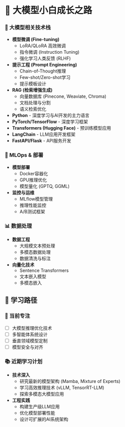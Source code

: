 # 🚀 大模型小白成长之路

### 🤖 大模型相关技术栈
- **模型微调 (Fine-tuning)**
  - LoRA/QLoRA 高效微调
  - 指令微调 (Instruction Tuning)
  - 强化学习人类反馈 (RLHF)
- **提示工程 (Prompt Engineering)**
  - Chain-of-Thought推理
  - Few-shot/Zero-shot学习
  - 提示模板设计
- **RAG (检索增强生成)**
  - 向量数据库 (Pinecone, Weaviate, Chroma)
  - 文档处理与分割
  - 语义检索优化
- **Python** - 深度学习与AI开发的主力语言
- **PyTorch/TensorFlow** - 深度学习框架
- **Transformers (Hugging Face)** - 预训练模型应用
- **LangChain** - LLM应用开发框架
- **FastAPI/Flask** - API服务开发
### 🔧 MLOps & 部署
- **模型部署**
  - Docker容器化
  - GPU推理优化
  - 模型量化 (GPTQ, GGML)
- **监控与运维**
  - MLflow模型管理
  - 推理性能监控
  - A/B测试框架

### 📊 数据处理
- **数据工程**
  - 大规模文本预处理
  - 多模态数据处理
  - 数据清洗与标注
- **向量化技术**
  - Sentence Transformers
  - 文本嵌入模型
  - 多模态嵌入

## 🎯 学习路径

### 🌱 当前专注
- [ ] 大模型推理优化技术
- [ ] 多智能体系统设计
- [ ] 垂直领域模型定制
- [ ] 模型安全与对齐

### 📚 近期学习计划
- **技术深入**
  - 研究最新的模型架构 (Mamba, Mixture of Experts)
  - 学习高效推理技术 (vLLM, TensorRT-LLM)
  - 探索多模态大模型应用
- **工程实践**
  - 构建生产级LLM应用
  - 优化模型部署性能
  - 设计可扩展的AI系统架构
